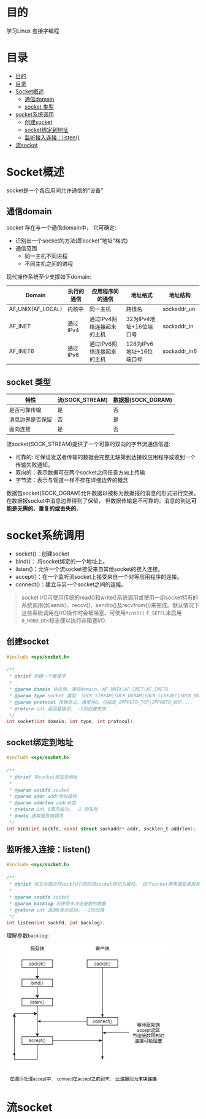 # 目的
学习Linux 套接字编程

# 目录
- [目的](#目的)
- [目录](#目录)
- [Socket概述](#socket概述)
  - [通信domain](#通信domain)
  - [socket 类型](#socket-类型)
- [socket系统调用](#socket系统调用)
  - [创建socket](#创建socket)
  - [socket绑定到地址](#socket绑定到地址)
  - [监听接入连接：listen()](#监听接入连接listen)
- [流socket](#流socket)

# Socket概述
socket是一个各应用间允许通信的“设备”

## 通信domain
socket 存在与一个通信domain中， 它可确定:
- 识别出一个socket的方法(即socket"地址"格式)
- 通信范围
  - 同一主机不同进程
  - 不同主机之间的进程

现代操作系统至少支撑如下domain:

| Domain            | 执行的通信 | 应用程序间的通信           | 地址格式                 | 地址结构     |
| ----------------- | ---------- | -------------------------- | ------------------------ | ------------ |
| AF_UNIX(AF_LOCAL) | 内核中     | 同一主机                   | 路径名                   | sockaddr_un  |
| AF_INET           | 通过IPv4   | 通过IPv4网络连接起来的主机 | 32为IPv4地址+16位端口号  | sockaddr_in  |
| AF_INET6          | 通过IPv6   | 通过IPv6网络连接起来的主机 | 128为IPv6地址+16位端口号 | sockaddr_in6 |

## socket 类型

| 特性             | 流(SOCK_STREAM)  | 数据报(SOCK_DGRAM) |
| ---------------- | --- | ------ |
| 是否可靠传输     | 是  | 否     |
| 消息边界是否保留 | 否  | 是     |
| 面向连接         | 是  | 否     |

流socket(SOCK_STREAM)提供了一个可靠的双向的字节流通信信道:
- 可靠的: 可保证发送者传输的数据会完整无缺第到达接收应用程序或收到一个传输失败通知。
- 双向的：表示数据可在两个socket之间任意方向上传输
- 字节流：表示与管道一样不存在详细边界的概念

数据包socket(SOCK_DGRAM)允许数据以被称为数据报的消息的形式进行交换。在数据报socket中消息边界得到了保留， 但数据传输是不可靠的。消息的到达**可能是无需的、重复的或丢失的**。

# socket系统调用
- socket()：创建socket
- bind()： 将socket绑定的一个地址上。
- listen()：允许一个流socket接受来自其他socket的接入连接。
- accept()：在一个监听流socket上接受来自一个对等应用程序的连接。
- connect()：建立与另一个socket之间的连接。

> socket I/O可使用传统的read()和write()系统调用或使用一组socket特有的系统调用(如send()、reccv()、sendto()及recvfrom())来完成。默认情况下这些系统调用在I/O操作时会被阻塞。可使用`fcntl()` `F_SETFL`来启用`O_NONBLOCK`标志便以执行非阻塞I/O.

## 创建socket

```c
#include <sys/socket.h>

/**
 * @brief 创建一个套接字
 * 
 * @param domain 协议族。通信domain. AF_UNIX|AF_INET|AF_INET6
 * @param type socket 类型. SOCK_STREAM|SOCK_DGRAM|SOCK_CLOEXEC|SOCK_NONBLOCK
 * @param protocol 传输协议。通常为0。可指定 IPPROTO_TCP|IPPROTO_UDP....
 * @return int 返回套接字， -1则创建失败
 */
int socket(int domain, int type, int protocol);
```

## socket绑定到地址

```c
#include <sys/socket.h>

/**
 * @brief 将socket绑定到地址
 * 
 * @param sockfd socket
 * @param addr addr地址结构
 * @param addrlen addr长度
 * @return int 0表示成功， -1 则失败
 * @note 通常服务端调用
 */
int bind(int sockfd, const struct sockaddr* addr, socklen_t addrlen);
```

## 监听接入连接：listen()

```c
#include <sys/socket.h>

/**
 * @brief 将文件描述符sockfd引用的流socket标记为被动。 这个socket用来接受来自其他socket的连接
 * 
 * @param sockfd socket
 * @param backlog 可接受未决连接数的数量
 * @return int 返回0表示成功， -1则出错
 */
int listen(int sockfd, int backlog);
```

理解参数`backlog`:

![backlog](img/backlog.jpg)

# 流socket

#